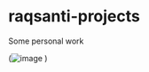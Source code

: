 # raqsanti-projects
Some personal work

(![image](https://github.com/RaquelSantiago/raqsanti-projects/assets/83476420/fc8183d5-a3e5-490b-8557-bd072db37014.gif)
)
